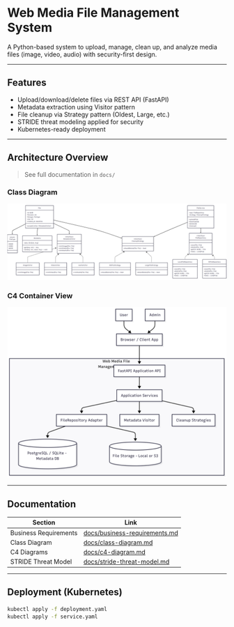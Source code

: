 #  Web Media File Management System

A Python-based system to upload, manage, clean up, and analyze media files (image, video, audio) with security-first design.

---

##  Features

- Upload/download/delete files via REST API (FastAPI)
- Metadata extraction using Visitor pattern
- File cleanup via Strategy pattern (Oldest, Large, etc.)
- STRIDE threat modeling applied for security
- Kubernetes-ready deployment

---

##  Architecture Overview

>  See full documentation in `docs/`

### Class Diagram

![Class Diagram](images/class-diagram.png)

### C4 Container View

![C4 Diagram](images/c4-container-diagram.png)

---

##  Documentation

| Section | Link |
|--------|------|
| Business Requirements | [docs/business-requirements.md](docs/business-requirements.md) |
| Class Diagram | [docs/class-diagram.md](docs/class-diagram.md) |
| C4 Diagrams | [docs/c4-diagram.md](docs/c4-diagram.md) |
| STRIDE Threat Model | [docs/stride-threat-model.md](docs/stride-threat-model.md) |

---

##  Deployment (Kubernetes)

```bash
kubectl apply -f deployment.yaml
kubectl apply -f service.yaml